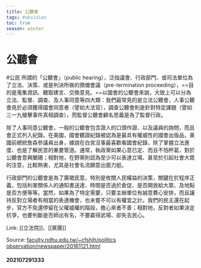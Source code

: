 ```yaml
---
title: 公聽會
tags: #obsidian 
toc: true
season: winter
---
```

# 公聽會
#公民
所謂的「公聽會」（public hearing），泛指議會、行政部門、或司法單位為了立法、決策、或是判決所做的預備會議（pre-termination proceeding），==目的是蒐集資訊、聽取建言、交換意見。==以國會的公聽會來說，大致上可以分為立法、監督、調查、及人事同意等四大類：我們最常見的是立法公聽會，人事公聽會見於必須獲得國會同意者（譬如大法官），調查公聽會則是針對特定課題（譬如三一九槍擊事件真相調查），而監督公聽會顧名思義是為了監督行政。

除了人事同意公聽會，一般的公聽會包含證人的口頭作證、以及議員的詢問，而且會正式列入紀錄。在美國，國會聽證紀錄被認為是最具有權威性的國會出版品，美國前總統詹森參議員出身，據說在白宮沒事最喜歡看國會紀錄，除了掌握立法進度、也是了解民意的重要管道。通常，執政黨如果心意已定、而且不怕杯葛，對於公聽會意興闌珊；相對地，在野黨則認為至少可以表達立場、甚至於引起社會大眾的注意，比較熱衷，尤其是社會名流願意出面力挺。

行政部門的公聽會是為了廣徵民意，特別是攸關人民權益的決策，關鍵在於程序正義，包括利害關係人的通知書送達、時間是否過於倉促、是否開放給大眾、及地點是否方便等等。當然，如果為了特定需要，只要主辦單位有誠意費心安排，而且讓持反對立場者有相當的表達機會，也未嘗不可以有權宜之計。我們的民主還在起步，官方不免還停留在父權威權的階段，擔心來者不善；相對地，反對者如果決定抗爭，也要判斷是否師出有名，不要贏得武場、卻失去民心。

Link: [[立法院]]、[[黨團]]

Source:
[faculty.ndhu.edu.tw/~cfshih/politics observation/newspaper/20161121.html](http://faculty.ndhu.edu.tw/~cfshih/politics%20observation/newspaper/20161121.html)

#### 202107291333
